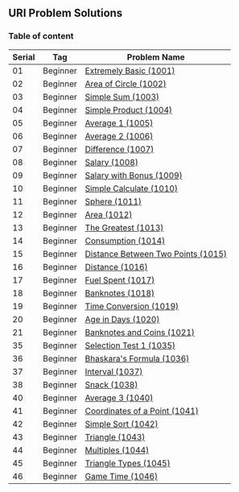 ## URI Problem Solutions

### Table of content

| Serial | Tag | Problem Name |
|--------|------|--------------|
|   01   | Beginner | [Extremely Basic (1001)](./Beginner/01_extremely-basic_(1001).py) |
|   02   | Beginner | [Area of Circle (1002)](./Beginner//02_area-of-a-circle_(1002).py) |
|   03   | Beginner | [Simple Sum (1003)](./Beginner/03_simple-sum_(1003).py) |
|   04   | Beginner | [Simple Product (1004)](./Beginner/04_simple-product_(1004).py) |
|   05   | Beginner | [Average 1 (1005)](./Beginner/05_average-1_(1005).py) |
|   06   | Beginner | [Average 2 (1006)](./Beginner/06_average-2_(1006).py) |
|   07   | Beginner | [Difference (1007)](./Beginner/07_difference_(1007).py) |
|   08   | Beginner | [Salary (1008)](./Beginner/08_salary_(1008).py) |
|   09   | Beginner | [Salary with Bonus (1009)](./Beginner/09_salary-with-bonus_(1009).py) |
|   10   | Beginner | [Simple Calculate (1010)](./Beginner/10_simple-calculate_(1010).py) |
|   11   | Beginner | [Sphere (1011)](./Beginner/11_sphere_(1011).py) |
|   12   | Beginner | [Area (1012)](./Beginner/12_area_(1012).py) |
|   13   | Beginner | [The Greatest (1013)](./Beginner/13_the_greatest_(1013).py) |
|   14   | Beginner | [Consumption (1014)](./Beginner/14_consumption_(1014).py) |
|   15   | Beginner | [Distance Between Two Points (1015)](./Beginner/15_distance-between-two-points_(1015).py) |
|   16   | Beginner | [Distance (1016)](./Beginner/16_distance_(1016).py) |
|   17   | Beginner | [Fuel Spent (1017)](./Beginner/17_fuel-spent_(1017).py) |
|   18   | Beginner | [Banknotes (1018)](./Beginner/18_banknotes_(1018).py) |
|   19   | Beginner | [Time Conversion (1019)](./Beginner/19_time-conversion(1019).py) |
|   20   | Beginner | [Age in Days (1020)](./Beginner/20_age-in-days_(1020).py) |
|   21   | Beginner | [Banknotes and Coins (1021)](./Beginner/21_banknotes-and-coins_(1021).py) |
|   35   | Beginner | [Selection Test 1 (1035)](./Beginner/35_Selection_Test-1_(1035).py) |
|   36   | Beginner | [Bhaskara's Formula (1036)](./Beginner/36_Bhaskara's_Formula_(1036).py) |
|   37   | Beginner | [Interval (1037)](./Beginner/37_Interval_(1037).py) |
|   38   | Beginner | [Snack (1038)](./Beginner/38_Snack_(1038).py) |
|   40   | Beginner | [Average 3 (1040)](./Beginner/40_average-3_(1040).py) |
|   41   | Beginner | [Coordinates of a Point (1041)](./Beginner/41_Coordinates-of-a-Point_(1041).py) |
|   42   | Beginner | [Simple Sort (1042)](./Beginner/42_Simple-Sort_(1042).py) |
|   43   | Beginner | [Triangle (1043)](./Beginner/43_Triangle_(1043).py) |
|   44   | Beginner | [Multiples (1044)](./Beginner/44_Multiples_(1044).py) |
|   45   | Beginner | [Triangle Types (1045)](./Beginner/45_triangle-types_(1045).py) |
|   46   | Beginner | [Game Time (1046)](./Beginner/46_game-time_(1046).py) |

